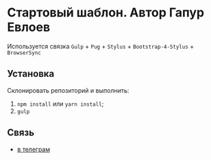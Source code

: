# Стартовый шаблон. Автор Гапур Евлоев
Используется связка `Gulp` + `Pug` + `Stylus` + `Bootstrap-4-Stylus` + `BrowserSync`

## Установка
Склонировать репозиторий и выполнить:
1. `npm install` или `yarn install`;
2. `gulp`

## Cвязь
- [в телеграм](https://t.me/gapur)
